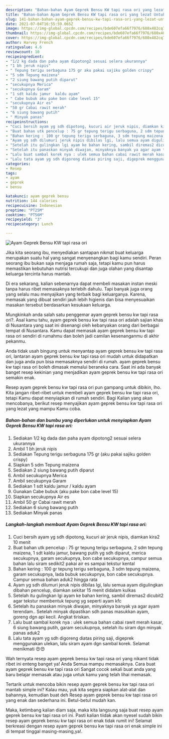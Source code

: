```yaml
---
description: "Bahan-bahan Ayam Geprek Bensu KW tapi rasa ori yang lezat Untuk Jualan"
title: "Bahan-bahan Ayam Geprek Bensu KW tapi rasa ori yang lezat Untuk Jualan"
slug: 141-bahan-bahan-ayam-geprek-bensu-kw-tapi-rasa-ori-yang-lezat-untuk-jualan
date: 2021-07-04T16:55:59.065Z
image: https://img-global.cpcdn.com/recipes/bde607efa66f7976/680x482cq70/ayam-geprek-bensu-kw-tapi-rasa-ori-foto-resep-utama.jpg
thumbnail: https://img-global.cpcdn.com/recipes/bde607efa66f7976/680x482cq70/ayam-geprek-bensu-kw-tapi-rasa-ori-foto-resep-utama.jpg
cover: https://img-global.cpcdn.com/recipes/bde607efa66f7976/680x482cq70/ayam-geprek-bensu-kw-tapi-rasa-ori-foto-resep-utama.jpg
author: Harvey French
ratingvalue: 4.6
reviewcount: 10
recipeingredient:
- "1/2 kg dada dan paha ayam dipotong2 sesuai selera ukurannya"
- "1 bh jeruk nipis"
- " Tepung terigu serbaguna 175 gr aku pakai sajiku golden crispy"
- "5 sdm Tepung maizena"
- "2 siung bawang putih diparut"
- "secukupnya Merica"
- "secukupnya Garam"
- "1 sdt kaldu jamur  kaldu ayam"
- " Cabe bubuk aku pake bon cabe level 15"
- "secukupnya Air es"
- "50 gr Cabai rawit merah"
- "6 siung bawang putih"
- " Minyak panas"
recipeinstructions:
- "Cuci bersih ayam yg sdh dipotong, kucuri air jeruk nipis, diamkan kira2 10 menit"
- "Buat bahan utk pencelup : 75 gr tepung terigu serbaguna, 2 sdm tepung maizena, 1 sdt kaldu jamur, bawang putih yg sdh diparut, merica secukupnya, garam secukupnya, bon cabe secukupnya, campur semua bahan lalu siram sedikit2 pakai air es sampai tekstur kental"
- "Bahan kering : 100 gr tepung terigu serbaguna, 3 sdm tepung maizena, garam secukupnya, lada bubuk secukupnya, bon cabe secukupnya. Campur semua bahan aduk2 hingga rata"
- "Ayam yg sdh dilumuri jeruk nipis dibilas lgi, lalu semua ayam digulingkan dibahan pencelup, diamkan sekitar 15 menit didalam kulkas"
- "Setelah itu gulingkan lgi ayam ke bahan kering, sambil diremas2 dicubit2 agar tekstur membentuk tepung yg seperti ayam kfc"
- "Setelah itu panaskan minyak diwajan, minyaknya banyak ya agar ayam terendam.. Setelah minyak dipastikan sdh panas masukkan ayam, goreng dgn api kecil. Angkat tiriskan."
- "Lalu buat sambal korek nya : ulek semua bahan cabai rawit merah kasar, 6 siung bawang putih, garam secukupnya, setelah itu siram dgn minyak panas aduk2"
- "Lalu tata ayam yg sdh digoreng diatas piring saji, digeprek menggunakan ulekan, lalu siram ayam dgn sambal korek. Selamat menikmati 😍😍"
categories:
- Resep
tags:
- ayam
- geprek
- bensu

katakunci: ayam geprek bensu 
nutrition: 144 calories
recipecuisine: Indonesian
preptime: "PT25M"
cooktime: "PT56M"
recipeyield: "3"
recipecategory: Lunch

---
```



![Ayam Geprek Bensu KW tapi rasa ori](https://img-global.cpcdn.com/recipes/bde607efa66f7976/680x482cq70/ayam-geprek-bensu-kw-tapi-rasa-ori-foto-resep-utama.jpg)

Jika kita seorang ibu, menyediakan santapan nikmat buat keluarga merupakan suatu hal yang sangat menyenangkan bagi kamu sendiri. Peran seorang ibu bukan saja menjaga rumah saja, tetapi kamu pun harus memastikan kebutuhan nutrisi tercukupi dan juga olahan yang disantap keluarga tercinta harus mantab.

Di era  sekarang, kalian sebenarnya dapat membeli masakan instan meski tanpa harus ribet memasaknya terlebih dahulu. Tapi banyak juga orang yang selalu mau menyajikan yang terbaik bagi keluarganya. Karena, memasak yang dibuat sendiri jauh lebih higienis dan bisa menyesuaikan masakan tersebut berdasarkan kesukaan keluarga. 



Mungkinkah anda salah satu penggemar ayam geprek bensu kw tapi rasa ori?. Asal kamu tahu, ayam geprek bensu kw tapi rasa ori adalah sajian khas di Nusantara yang saat ini disenangi oleh kebanyakan orang dari berbagai tempat di Nusantara. Kamu dapat memasak ayam geprek bensu kw tapi rasa ori sendiri di rumahmu dan boleh jadi camilan kesenanganmu di akhir pekanmu.

Anda tidak usah bingung untuk menyantap ayam geprek bensu kw tapi rasa ori, lantaran ayam geprek bensu kw tapi rasa ori mudah untuk didapatkan dan juga anda pun bisa memasaknya sendiri di rumah. ayam geprek bensu kw tapi rasa ori boleh dimasak memalui beraneka cara. Saat ini ada banyak banget resep kekinian yang menjadikan ayam geprek bensu kw tapi rasa ori semakin enak.

Resep ayam geprek bensu kw tapi rasa ori pun gampang untuk dibikin, lho. Kita jangan ribet-ribet untuk membeli ayam geprek bensu kw tapi rasa ori, tetapi Kamu dapat menyiapkan di rumah sendiri. Bagi Kalian yang akan mencobanya, berikut resep menyajikan ayam geprek bensu kw tapi rasa ori yang lezat yang mampu Kamu coba.

<!--inarticleads1-->

##### Bahan-bahan dan bumbu yang diperlukan untuk menyiapkan Ayam Geprek Bensu KW tapi rasa ori:

1. Sediakan 1/2 kg dada dan paha ayam dipotong2 sesuai selera ukurannya
1. Ambil 1 bh jeruk nipis
1. Sediakan  Tepung terigu serbaguna 175 gr (aku pakai sajiku golden crispy)
1. Siapkan 5 sdm Tepung maizena
1. Sediakan 2 siung bawang putih diparut
1. Ambil secukupnya Merica
1. Ambil secukupnya Garam
1. Sediakan 1 sdt kaldu jamur / kaldu ayam
1. Gunakan  Cabe bubuk (aku pake bon cabe level 15)
1. Siapkan secukupnya Air es
1. Ambil 50 gr Cabai rawit merah
1. Sediakan 6 siung bawang putih
1. Sediakan  Minyak panas




<!--inarticleads2-->

##### Langkah-langkah membuat Ayam Geprek Bensu KW tapi rasa ori:

1. Cuci bersih ayam yg sdh dipotong, kucuri air jeruk nipis, diamkan kira2 10 menit
1. Buat bahan utk pencelup : 75 gr tepung terigu serbaguna, 2 sdm tepung maizena, 1 sdt kaldu jamur, bawang putih yg sdh diparut, merica secukupnya, garam secukupnya, bon cabe secukupnya, campur semua bahan lalu siram sedikit2 pakai air es sampai tekstur kental
1. Bahan kering : 100 gr tepung terigu serbaguna, 3 sdm tepung maizena, garam secukupnya, lada bubuk secukupnya, bon cabe secukupnya. Campur semua bahan aduk2 hingga rata
1. Ayam yg sdh dilumuri jeruk nipis dibilas lgi, lalu semua ayam digulingkan dibahan pencelup, diamkan sekitar 15 menit didalam kulkas
1. Setelah itu gulingkan lgi ayam ke bahan kering, sambil diremas2 dicubit2 agar tekstur membentuk tepung yg seperti ayam kfc
1. Setelah itu panaskan minyak diwajan, minyaknya banyak ya agar ayam terendam.. Setelah minyak dipastikan sdh panas masukkan ayam, goreng dgn api kecil. Angkat tiriskan.
1. Lalu buat sambal korek nya : ulek semua bahan cabai rawit merah kasar, 6 siung bawang putih, garam secukupnya, setelah itu siram dgn minyak panas aduk2
1. Lalu tata ayam yg sdh digoreng diatas piring saji, digeprek menggunakan ulekan, lalu siram ayam dgn sambal korek. Selamat menikmati 😍😍




Wah ternyata resep ayam geprek bensu kw tapi rasa ori yang nikamt tidak ribet ini enteng banget ya! Anda Semua mampu memasaknya. Cara buat ayam geprek bensu kw tapi rasa ori Sangat cocok sekali buat anda yang baru belajar memasak atau juga untuk kamu yang telah lihai memasak.

Tertarik untuk mencoba bikin resep ayam geprek bensu kw tapi rasa ori mantab simple ini? Kalau mau, yuk kita segera siapkan alat-alat dan bahannya, kemudian buat deh Resep ayam geprek bensu kw tapi rasa ori yang enak dan sederhana ini. Betul-betul mudah kan. 

Maka, ketimbang kalian diam saja, maka kita langsung saja buat resep ayam geprek bensu kw tapi rasa ori ini. Pasti kalian tiidak akan nyesel sudah bikin resep ayam geprek bensu kw tapi rasa ori enak tidak rumit ini! Selamat berkreasi dengan resep ayam geprek bensu kw tapi rasa ori enak simple ini di tempat tinggal masing-masing,ya!.

